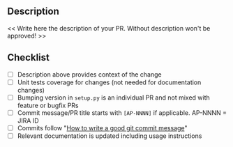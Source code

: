 ## Description

<< Write here the description of your PR. Without description won't be approved! >>

## Checklist

- [ ] Description above provides context of the change
- [ ] Unit tests coverage for changes (not needed for documentation changes)
- [ ] Bumping version in `setup.py` is an individual PR and not mixed with feature or bugfix PRs
- [ ] Commit message/PR title starts with `[AP-NNNN]` if applicable. AP-NNNN = JIRA ID
- [ ] Commits follow "[How to write a good git commit message](http://chris.beams.io/posts/git-commit/)"
- [ ] Relevant documentation is updated including usage instructions
